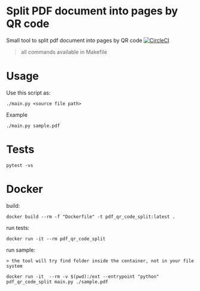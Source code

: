 # Split PDF document into pages by QR code
Small tool to split pdf document into pages by QR code 
[![CircleCI](https://circleci.com/gh/AlekseyMolchanov/pdf_split_by_QR_code/tree/master.svg?style=svg)](https://circleci.com/gh/AlekseyMolchanov/pdf_split_by_QR_code/tree/master)

> all commands available in Makefile

# Usage
Use this script as:
    
    ./main.py <source file path>

Example
    
    ./main.py sample.pdf

# Tests

    pytest -vs
  
# Docker

build:
    
    docker build --rm -f "Dockerfile" -t pdf_qr_code_split:latest .

run tests:
    
    docker run -it --rm pdf_qr_code_split
  
run sample:

    > the tool will try find folder inside the container, not in your file system
    
    docker run -it  --rm -v $(pwd):/ext --entrypoint "python" pdf_qr_code_split main.py ./sample.pdf





  
